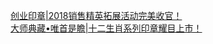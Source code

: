   
[创业印章|2018销售精英拓展活动完美收官！](http://www.dianyue.me/archives/595/njqu2qlfetu1zxw8/)  
[大师典藏•唯首是瞻|十二生肖系列印章耀目上市！](http://www.dianyue.me/archives/576/4ywvlh5yxwt8av3f/)